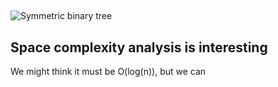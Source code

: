 

##


##


![Symmetric binary tree](images/symmetrictree.png)


## Space complexity analysis is interesting

We might think it must be O(log(n)), but we can